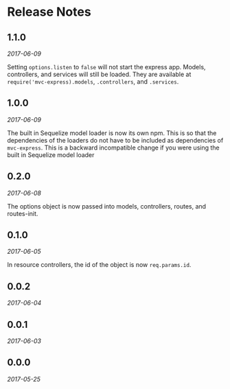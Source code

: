 # Release Notes

## 1.1.0
_2017-06-09_

Setting `options.listen` to `false` will not start the express app. Models, controllers, and services will still be loaded.
They are available at `require('mvc-express).models`, `.controllers`, and `.services`.

## 1.0.0
_2017-06-09_

The built in Sequelize model loader is now its own npm. This is so that the dependencies of the loaders do not have to
be included as dependencies of `mvc-express`. This is a backward incompatible change if you were using the built in
Sequelize model loader

## 0.2.0
_2017-06-08_

The options object is now passed into models, controllers, routes, and routes-init.

## 0.1.0
_2017-06-05_

In resource controllers, the id of the object is now `req.params.id`.

## 0.0.2
_2017-06-04_

## 0.0.1
_2017-06-03_

## 0.0.0
_2017-05-25_